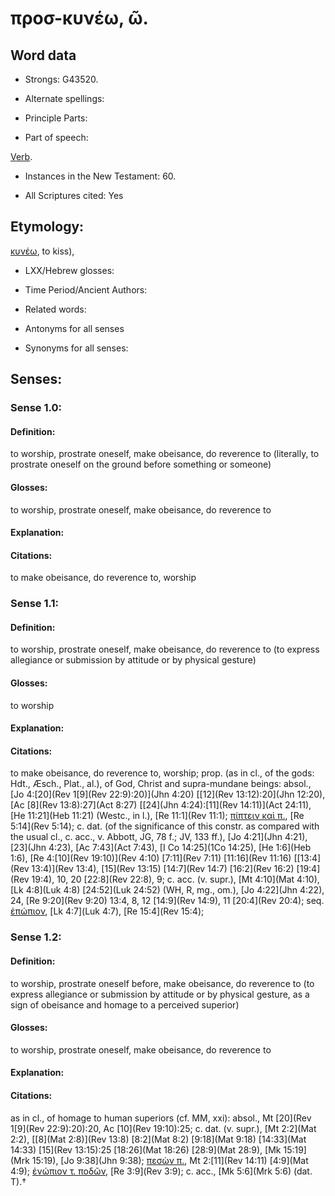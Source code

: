 # προσ-κυνέω, ῶ.

<!-- Status: S2=NeedsReview -->
<!-- Lexica used for edits: BDAG, FFM, LN, A-S -->

## Word data

* Strongs: G43520.

* Alternate spellings:



* Principle Parts: 


* Part of speech: 

[Verb](http://ugg.readthedocs.io/en/latest/verb.html).

* Instances in the New Testament: 60.

* All Scriptures cited: Yes

## Etymology: 

[κυνέω](), to kiss),

* LXX/Hebrew glosses: 


* Time Period/Ancient Authors: 


* Related words: 

* Antonyms for all senses

* Synonyms for all senses: 


## Senses: 


### Sense  1.0: 

#### Definition: 

to worship, prostrate oneself, make obeisance, do reverence to (literally, to prostrate oneself on the ground before something or someone)

#### Glosses: 

to worship, prostrate oneself, make obeisance, do reverence to

#### Explanation: 


#### Citations: 

to make obeisance, do reverence to, worship


### Sense  1.1: 

#### Definition: 

to worship, prostrate oneself, make obeisance, do reverence to (to express allegiance or submission by attitude or by physical gesture)

#### Glosses: 

to worship

#### Explanation: 


#### Citations: 

to make obeisance, do reverence to, worship; prop. (as in cl., of the gods: Hdt., Æsch., Plat., al.), of God, Christ and supra-mundane beings: absol., [Jo 4:[20](Rev 1[9](Rev 22:9):20)](Jhn 4:20) [[12](Rev 13:12):20](Jhn 12:20), [Ac [8](Rev 13:8):27](Act 8:27) [[24](Jhn 4:24):[11](Rev 14:11)](Act 24:11), [He 11:21](Heb 11:21) (Westc., in l.), [Re 11:1](Rev 11:1); [πίπτειν καὶ π.](), [Re 5:14](Rev 5:14); c. dat. (of the significance of this constr. as compared with the usual cl., c. acc., v. Abbott, JG, 78 f.; JV, 133 ff.), [Jo 4:21](Jhn 4:21), [23](Jhn 4:23), [Ac 7:43](Act 7:43), [I Co 14:25](1Co 14:25), [He 1:6](Heb 1:6), [Re 4:[10](Rev 19:10)](Rev 4:10) [7:11](Rev 7:11) [11:16](Rev 11:16) [[13:4](Rev 13:4)](Rev 13:4), [15](Rev 13:15) [14:7](Rev 14:7) [16:2](Rev 16:2) [19:4](Rev 19:4), 10, 20 [22:8](Rev 22:8), 9; c. acc. (v. supr.), [Mt 4:10](Mat 4:10), [Lk 4:8](Luk 4:8) [24:52](Luk 24:52) (WH, R, mg., om.), [Jo 4:22](Jhn 4:22), 24, [Re 9:20](Rev 9:20) 13:4, 8, 12 [14:9](Rev 14:9), 11 [20:4](Rev 20:4); seq. [ἐπώπιον](), [Lk 4:7](Luk 4:7), [Re 15:4](Rev 15:4);

### Sense  1.2: 

#### Definition: 

to worship, prostrate oneself before, make obeisance, do reverence to (to express allegiance or submission by attitude or by physical gesture, as a sign of obeisance and homage to a perceived superior)

#### Glosses:

to worship, prostrate oneself, make obeisance, do reverence to

#### Explanation:



#### Citations: 

as in cl., of homage to human superiors (cf. MM, xxi): absol., Mt [20](Rev 1[9](Rev 22:9):20):20, Ac [10](Rev 19:10):25; c. dat. (v. supr.), [Mt 2:2](Mat 2:2), [[8](Mat 2:8)](Rev 13:8) [8:2](Mat 8:2) [9:18](Mat 9:18) [14:33](Mat 14:33) [15](Rev 13:15):25 [18:26](Mat 18:26) [28:9](Mat 28:9), [Mk 15:19](Mrk 15:19), [Jo 9:38](Jhn 9:38); [πεσὼν π.](), Mt 2:[11](Rev 14:11) [4:9](Mat 4:9); [ἐνώπιον τ. ποδῶν](), [Re 3:9](Rev 3:9); c. acc., [Mk 5:6](Mrk 5:6) (dat. T).†